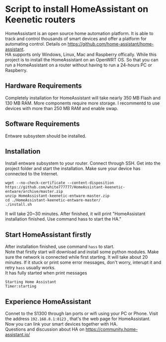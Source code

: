 # Script to install HomeAssistant on Keenetic routers
HomeAssistant is an open source home automation platform. It is able to track and control thousands of smart devices and offer a platform for automating control. Details on https://github.com/home-assistant/home-assistant.  
HA supports only Windows, Linux, Mac and Raspberry offically. While this project is to install the HomeAssistant on an OpenWRT OS. So that you can run a HomeAssistant on a router without having to run a 24-hours PC or Raspberry.  

## Hardware Requirements
Completely installation for HomeAssistant will take nearly 350 MB Flash and 130 MB RAM. More components require more storage.
I recommentd to use devices with more than 250 MB RAM and enable swap.
## Software Requirements
Entware subsystem should be installed.
## Installation
Install entware subsystem to your router. Connect through SSH.
Get into the project folder and start the installation. Make sure your device has connected to the Internet.
```
wget --no-check-certificate --content-disposition https://github.com/white777777/HomeAssistant-keenetic-entware/archive/master.zip
unzip HomeAssistant-keenetic-entware-master.zip
cd ./HomeAssistant-keenetic-entware-master/
./install.sh 
```
It will take 20~30 minutes. After finished, it will print "HomeAssistant installation finished. Use command hass to start the HA."
## Start HomeAssistant firstly
After installation finished, use command `hass` to start.  
Note that firstly start will download and install some python modules. Make sure the network is connected while first starting. It will take about 20 minutes. If it stuck or print some error messages, don't worry, interupt it and retry `hass` usually works.  
It has fully started when print messages
```
Starting Home Assistant
Timer:starting
```
## Experience HomeAssistant
Connet to the S1300 through lan ports or wifi using your PC or Phone. Visit the address `192.168.8.1:8123` , that's the web page for HomeAssistant.  
Now you can link your smart devices together with HA.  
Questions and discussion about HA on https://community.home-assistant.io/


